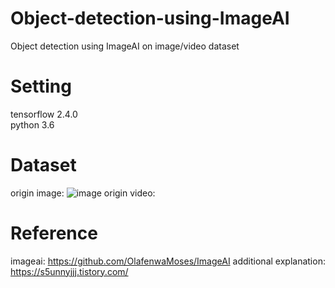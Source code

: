# Object-detection-using-ImageAI
Object detection using ImageAI on image/video dataset

# Setting  
tensorflow 2.4.0  
python 3.6

# Dataset
origin image: ![image](https://user-images.githubusercontent.com/70457520/166922496-a4b6cd7f-a915-4659-97c9-2d28b07db855.jpg)
origin video:

# Reference  
imageai: https://github.com/OlafenwaMoses/ImageAI
additional explanation: https://s5unnyjjj.tistory.com/

